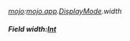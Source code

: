 _[mojo](../../modules/mojo/mojo-module.md):[mojo.app](../../modules/mojo/mojo-app.md).[DisplayMode](../../modules/mojo/mojo-app-displaymode.md).width_
##### Field width:[Int](../../modules/wonkey/wonkey-types-int.md)

